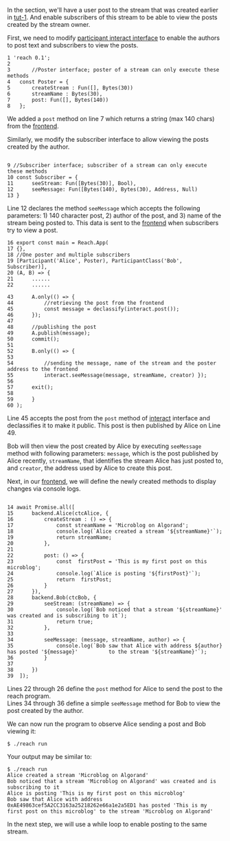 In the section, we'll have a user post to the stream that was created earlier in [tut-1](https://github.com/meduryllc/reach-blog-tutorial/tree/master/tut-1). And enable subscribers of this stream to be able to view the posts created by the stream owner.


First, we need to modify [participant interact interface](https://docs.reach.sh/ref-programs-appinit.html#%28tech._participant._interact._interface%29) to enable the authors to post text and subscribers to view the posts.

```
1 'reach 0.1';
2
3 		//Poster interface; poster of a stream can only execute these methods
4 	const Poster = {
5 		createStream : Fun([], Bytes(30))
6 		streamName : Bytes(30),
7 		post: Fun([], Bytes(140))
8 	};

```

We added a `post` method on line 7 which returns a string (max 140 chars) from the [frontend](https://docs.reach.sh/ref-model.html#%28tech._frontend%29).

Similarly, we modify the subscriber interface to allow viewing the posts created by the author.

```

9 //Subscriber interface; subscriber of a stream can only execute these methods
10 const Subscriber = {
11 		seeStream: Fun([Bytes(30)], Bool),
12 		seeMessage: Fun([Bytes(140), Bytes(30), Address, Null)
13 }

```
Line 12 declares the method `seeMessage` which accepts the following parameters: 1) 140 character post, 2) author of the post, and 3) name of the stream being posted to. This data is sent to the [frontend](https://docs.reach.sh/ref-model.html#%28tech._frontend%29) when subscribers try to view a post.

```
16 export const main = Reach.App(
17 {},
18 //One poster and multiple subscribers
19 [Participant('Alice', Poster), ParticipantClass('Bob', Subscriber)],
20 (A, B) => {
21 		......
22		......

43 		A.only(() => {
44			//retrieving the post from the frontend
45			const message = declassify(interact.post());
46		});
47
48 		//publishing the post
49		A.publish(message);
50		commit();
51
52		B.only(() => {
53
54			//sending the message, name of the stream and the poster address to the frontend
55			interact.seeMessage(message, streamName, creator) });
56
57		exit();
58
59 		}
60 );

```

Line 45 accepts the post from the `post` method of [interact](https://docs.reach.sh/ref-programs-local.html#%28reach._%28%28interact%29%29%29) interface and declassifies it to make it public. This post is then published by Alice on Line 49.

Bob will then view the post created by Alice by executing `seeMessage` method with following parameters:  `message`, which is the post published by Alice recently, `streamName`, that identifies the stream Alice has just posted to, and `creator`, the address used by Alice to create this post.

Next, in our [frontend](https://docs.reach.sh/ref-model.html#%28tech._frontend%29), we will define the newly created methods to display changes via console logs. 
```

14 await Promise.all([
15 		backend.Alice(ctcAlice, {
16 			createStream : () => {
17 				const streamName = 'Microblog on Algorand';
18 				console.log(`Alice created a stream '${streamName}'`);
19 				return streamName;
20 			},
21
22			post: () => {
23				const  firstPost = 'This is my first post on this microblog';
24				console.log(`Alice is posting '${firstPost}'`);
25				return  firstPost;
26			}
27 		}),
28 		backend.Bob(ctcBob, {
29 			seeStream: (streamName) => {
30 				console.log(`Bob noticed that a stream '${streamName}' was created and is subscribing to it`);
31 				return true;
32 			},
33
34			seeMessage: (message, streamName, author) => {
35				console.log(`Bob saw that Alice with address ${author} has posted '${message}' 			to the stream '${streamName}'`);
36			}
37
38		})
39	]);

```
Lines 22 through 26 define the `post` method for Alice to send the post to the reach program.  
Lines 34 through 36 define a simple `seeMessage` method for Bob to view the post created by the author.

We can now run the program to observe Alice sending a post and Bob viewing it:

```
$ ./reach run
```
Your output may be similar to:
```
$ ./reach run
Alice created a stream 'Microblog on Algorand'
Bob noticed that a stream 'Microblog on Algorand' was created and is subscribing to it
Alice is posting 'This is my first post on this microblog'
Bob saw that Alice with address 0xAE49863cef5A2CC3163a25218262e66a1e2a5ED1 has posted 'This is my first post on this microblog' to the stream 'Microblog on Algorand'
```
In the next step, we will use a while loop to enable posting to the same stream. 
